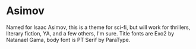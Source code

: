 # Asimov

Named for Isaac Asimov, this is a theme for sci-fi, but will work for thrillers, literary fiction, YA, and a few others, I'm sure. Title fonts are Exo2 by Natanael Gama, body font is PT Serif by ParaType.
